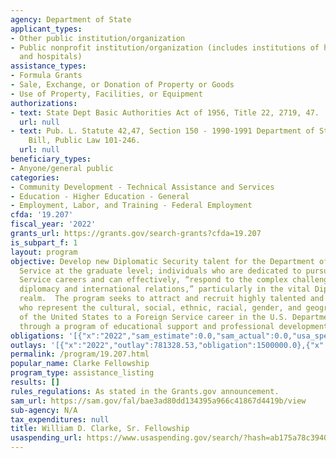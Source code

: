 ```yaml
---
agency: Department of State
applicant_types:
- Other public institution/organization
- Public nonprofit institution/organization (includes institutions of higher education
  and hospitals)
assistance_types:
- Formula Grants
- Sale, Exchange, or Donation of Property or Goods
- Use of Property, Facilities, or Equipment
authorizations:
- text: State Dept Basic Authorities Act of 1956, Title 22, 2719, 47.
  url: null
- text: Pub. L. Statute 42,47, Section 150 - 1990-1991 Department of State Authorization
    Bill, Public Law 101-246.
  url: null
beneficiary_types:
- Anyone/general public
categories:
- Community Development - Technical Assistance and Services
- Education - Higher Education - General
- Employment, Labor, and Training - Federal Employment
cfda: '19.207'
fiscal_year: '2022'
grants_url: https://grants.gov/search-grants?cfda=19.207
is_subpart_f: 1
layout: program
objective: Develop new Diplomatic Security talent for the Department of State’s Foreign
  Service at the graduate level; individuals who are dedicated to pursuing Foreign
  Service careers and can effectively, “respond to the complex challenges of modern
  diplomacy and international relations,” particularly in the vital Diplomatic Security
  realm.  The program seeks to attract and recruit highly talented and qualified candidates
  who represent the cultural, social, ethnic, racial, gender, and geographic diversity
  of the United States to a Foreign Service career in the U.S. Department of State
  through a program of educational support and professional development.
obligations: '[{"x":"2022","sam_estimate":0.0,"sam_actual":0.0,"usa_spending_actual":1500000.0},{"x":"2023","sam_estimate":0.0,"sam_actual":0.0,"usa_spending_actual":1500000.0},{"x":"2024","sam_estimate":0.0,"sam_actual":0.0,"usa_spending_actual":1500000.0}]'
outlays: '[{"x":"2022","outlay":781328.53,"obligation":1500000.0},{"x":"2023","outlay":302042.54,"obligation":1500000.0},{"x":"2024","outlay":45302.08,"obligation":1500000.0}]'
permalink: /program/19.207.html
popular_name: Clarke Fellowship
program_type: assistance_listing
results: []
rules_regulations: As stated in the Grants.gov announcement.
sam_url: https://sam.gov/fal/bae3ad80dd134395a966c41867d4419b/view
sub-agency: N/A
tax_expenditures: null
title: William D. Clarke, Sr. Fellowship
usaspending_url: https://www.usaspending.gov/search/?hash=ab175a78c394009c9250a2cc0b399a97
---
```

